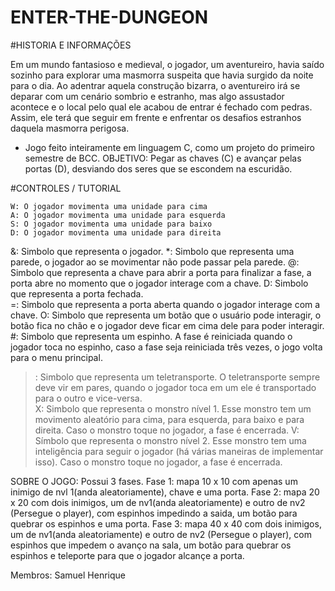 # ENTER-THE-DUNGEON

#HISTORIA E INFORMAÇÕES

Em um mundo fantasioso e medieval, o jogador, um aventureiro, havia saído sozinho para explorar uma masmorra suspeita que havia surgido da noite para o dia. Ao adentrar aquela construção bizarra, 
o aventureiro irá se deparar com um cenário sombrio e estranho, mas algo assustador acontece e o local pelo qual ele acabou de entrar é fechado com pedras. Assim, ele terá que seguir em frente e 
enfrentar os desafios estranhos daquela masmorra perigosa.

- Jogo feito inteiramente em linguagem C, como um projeto do primeiro semestre de BCC.
OBJETIVO: Pegar as chaves (C) e avançar pelas portas (D), desviando dos seres que se escondem na escuridão.

#CONTROLES / TUTORIAL

    W: O jogador movimenta uma unidade para cima
  	A: O jogador movimenta uma unidade para esquerda 
  	S: O jogador movimenta uma unidade para baixo 
  	D: O jogador movimenta uma unidade para direita
&: Simbolo que representa o jogador.
*: Simbolo que representa uma parede, o jogador ao se movimentar não pode passar pela parede.
@: Simbolo que representa a chave para abrir a porta para finalizar a fase, a porta abre no momento que o jogador interage com a chave.
D: Simbolo que representa a porta fechada.	
=: Simbolo que representa a porta aberta quando o jogador interage com a chave.	
O: Simbolo que representa um botão que o usuário pode interagir, o botão fica no chão e o jogador deve ficar em cima dele para poder interagir.
#: Simbolo que representa um espinho. A fase é reiniciada quando o jogador toca no espinho, caso a fase seja reiniciada três vezes, o jogo volta para o menu principal.
>: Simbolo que representa um teletransporte. O teletransporte sempre deve vir em pares, quando o jogador toca em um ele é transportado para o outro e vice-versa.	
X: Simbolo que representa o monstro nível 1. Esse monstro tem um movimento aleatório para cima, para esquerda, para baixo e para direita. Caso o monstro toque no jogador, a fase é encerrada.
V: Símbolo que representa o monstro nível 2. Esse monstro tem uma inteligência para seguir o jogador (há várias maneiras de implementar isso). Caso o monstro toque no jogador, a fase é encerrada.

 SOBRE O JOGO:
 Possui 3 fases.
 Fase 1: mapa 10 x 10 com apenas um inimigo de nvl 1(anda aleatoriamente), chave e uma porta.
 Fase 2: mapa 20 x 20 com dois inimigos, um de nv1(anda aleatoriamente) e outro de nv2 (Persegue o player), com espinhos impedindo a saida, um botão para quebrar os espinhos e uma porta.
 Fase 3: mapa 40 x 40 com dois inimigos, um de nv1(anda aleatoriamente) e outro de nv2 (Persegue o player), com espinhos que impedem o avanço na sala, um botão para quebrar os espinhos e
 teleporte para que o jogador alcançe a porta.

 Membros: Samuel Henrique
